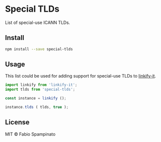 # Special TLDs

List of special-use ICANN TLDs.

## Install

```sh
npm install --save special-tlds
```

## Usage

This list could be used for adding support for special-use TLDs to [linkify-it](https://github.com/markdown-it/linkify-it).

```ts
import linkify from 'linkify-it';
import tlds from 'special-tlds';

const instance = linkify ();

instance.tlds ( tlds, true );
```

## License

MIT © Fabio Spampinato
